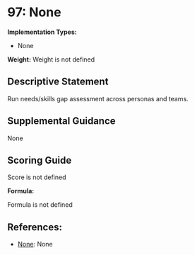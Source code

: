 # 97: None

**Implementation Types:**

- None

**Weight:** Weight is not defined

## Descriptive Statement

Run needs/skills gap assessment across personas and teams.

## Supplemental Guidance

None

## Scoring Guide

Score is not defined

**Formula:**

Formula is not defined

## References:

- [None](None): None

